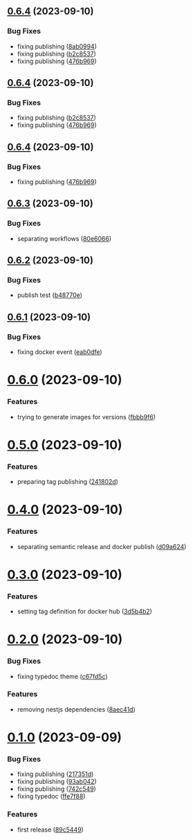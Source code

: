 ## [0.6.4](https://github.com/codibre/nodejs-grpc-mutex-api/compare/v0.6.3...v0.6.4) (2023-09-10)


### Bug Fixes

* fixing publishing ([8ab0994](https://github.com/codibre/nodejs-grpc-mutex-api/commit/8ab099478b5b3a276e1b8d06ac22c7c55b941020))
* fixing publishing ([b2c8537](https://github.com/codibre/nodejs-grpc-mutex-api/commit/b2c85372b799bdc6580f07beed4f74a118cb94ae))
* fixing publishing ([476b969](https://github.com/codibre/nodejs-grpc-mutex-api/commit/476b9693747fbdd3a1e18b76e5235f3899112f99))

## [0.6.4](https://github.com/codibre/nodejs-grpc-mutex-api/compare/v0.6.3...v0.6.4) (2023-09-10)


### Bug Fixes

* fixing publishing ([b2c8537](https://github.com/codibre/nodejs-grpc-mutex-api/commit/b2c85372b799bdc6580f07beed4f74a118cb94ae))
* fixing publishing ([476b969](https://github.com/codibre/nodejs-grpc-mutex-api/commit/476b9693747fbdd3a1e18b76e5235f3899112f99))

## [0.6.4](https://github.com/codibre/nodejs-grpc-mutex-api/compare/v0.6.3...v0.6.4) (2023-09-10)


### Bug Fixes

* fixing publishing ([476b969](https://github.com/codibre/nodejs-grpc-mutex-api/commit/476b9693747fbdd3a1e18b76e5235f3899112f99))

## [0.6.3](https://github.com/codibre/nodejs-grpc-mutex-api/compare/v0.6.2...v0.6.3) (2023-09-10)


### Bug Fixes

* separating workflows ([80e6066](https://github.com/codibre/nodejs-grpc-mutex-api/commit/80e606660d659615ed0c33e83c66099af78ba51e))

## [0.6.2](https://github.com/codibre/nodejs-grpc-mutex-api/compare/v0.6.1...v0.6.2) (2023-09-10)


### Bug Fixes

* publish test ([b48770e](https://github.com/codibre/nodejs-grpc-mutex-api/commit/b48770e10e31bb1013cd32bc397385ba64f95edb))

## [0.6.1](https://github.com/codibre/nodejs-grpc-mutex-api/compare/v0.6.0...v0.6.1) (2023-09-10)


### Bug Fixes

* fixing docker event ([eab0dfe](https://github.com/codibre/nodejs-grpc-mutex-api/commit/eab0dfe9f33072ab295366b50d941bf139407d8d))

# [0.6.0](https://github.com/codibre/nodejs-grpc-mutex-api/compare/v0.5.0...v0.6.0) (2023-09-10)


### Features

* trying to generate images for versions ([fbbb9f6](https://github.com/codibre/nodejs-grpc-mutex-api/commit/fbbb9f60bc5cb4dc34ff0686b16eaade6f3cb9c5))

# [0.5.0](https://github.com/codibre/nodejs-grpc-mutex-api/compare/v0.4.0...v0.5.0) (2023-09-10)


### Features

* preparing tag publishing ([241802d](https://github.com/codibre/nodejs-grpc-mutex-api/commit/241802d21eb37b5bd3f31740795cd15c3799156a))

# [0.4.0](https://github.com/codibre/nodejs-grpc-mutex-api/compare/v0.3.0...v0.4.0) (2023-09-10)


### Features

* separating semantic release and docker publish ([d09a624](https://github.com/codibre/nodejs-grpc-mutex-api/commit/d09a624dae861262d6ceddf297bad18d0f4fc695))

# [0.3.0](https://github.com/codibre/nodejs-grpc-mutex-api/compare/v0.2.0...v0.3.0) (2023-09-10)


### Features

* setting tag definition for docker hub ([3d5b4b2](https://github.com/codibre/nodejs-grpc-mutex-api/commit/3d5b4b208abb3b4e3c47935f2cedbc267e5ddbbd))

# [0.2.0](https://github.com/codibre/nodejs-grpc-mutex-api/compare/v0.1.0...v0.2.0) (2023-09-10)


### Bug Fixes

* fixing typedoc theme ([c67fd5c](https://github.com/codibre/nodejs-grpc-mutex-api/commit/c67fd5c8e2410d168423fbfe790b922065381aaa))


### Features

* removing nestjs dependencies ([8aec41d](https://github.com/codibre/nodejs-grpc-mutex-api/commit/8aec41d87de60812d540603926dff94a3945d5b2))

# [0.1.0](https://github.com/codibre/nodejs-grpc-mutex-api/compare/v0.0.0...v0.1.0) (2023-09-09)


### Bug Fixes

* fixing publishing ([217351d](https://github.com/codibre/nodejs-grpc-mutex-api/commit/217351d907acfe50e2228f7be9cdc1616fbbcb3c))
* fixing publishing ([93ab042](https://github.com/codibre/nodejs-grpc-mutex-api/commit/93ab042110b7a1809597b729864666907a9a8acd))
* fixing publishing ([742c549](https://github.com/codibre/nodejs-grpc-mutex-api/commit/742c5496501a4d2f3f0f692d21768d78fd901af3))
* fixing typedoc ([ffe7f88](https://github.com/codibre/nodejs-grpc-mutex-api/commit/ffe7f88a7b9f1e3c813fb8a43591d1048646efc7))


### Features

* first release ([89c5449](https://github.com/codibre/nodejs-grpc-mutex-api/commit/89c5449898182f63dfa9af193a15d00d90e09834))
